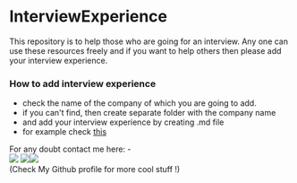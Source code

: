 # InterviewExperience

This repository is to help those who are going for an interview. Any one can use these resources freely and if you want to help others then please add your interview experience.

### How to add interview experience

* check the name of the company of which you are going to add.
* if you can't find, then create separate folder with the company name 
* and add your interview experience by creating .md file
* for example check [this](https://github.com/avinash201199/InterviewExperience/blob/main/Wipro_Interview_Experience/Wipro%20elite%20interview%20experience2021.md)


For any doubt contact me  here: - <br>
[<img src="https://img.icons8.com/color/50/000000/instagram-new--v2.png"/>](https://www.instagram.com/lets__code/) [<img src="https://img.icons8.com/color/48/000000/github--v3.png"/>](https://github.com/avinash201199)[<img src="https://img.icons8.com/color/48/000000/linkedin.png"/>](https://www.linkedin.com/in/avinash-singh-071b79175/)
<br>(Check My Github profile for more cool stuff !)<br>

